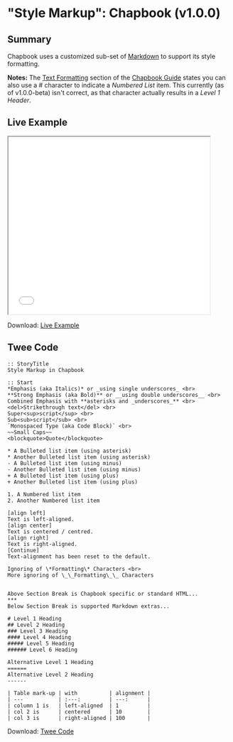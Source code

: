 # "Style Markup": Chapbook (v1.0.0)

## Summary

Chapbook uses a customized sub-set of [Markdown](https://guides.github.com/features/mastering-markdown/) to support its style formatting.

<div class="alertbox information">
<strong>Notes:</strong> The <a href="https://klembot.github.io/chapbook/guide/text-and-links/text-formatting.html">Text Formatting</a> section of the <a href="https://klembot.github.io/chapbook/guide/">Chapbook Guide</a> states you can also use a &#35; character to indicate a <em>Numbered List</em> item. This currently (as of v1.0.0-beta) isn't correct, as that character actually results in a <em>Level 1 Header</em>.
</div>

## Live Example

<section>
<iframe src="chapbook_markup_example.html" height=400 width=90%></iframe>

Download: <a href="chapbook_markup_example.html" target="_blank">Live Example</a>
</section>

## Twee Code

```
:: StoryTitle
Style Markup in Chapbook

:: Start
*Emphasis (aka Italics)* or _using single underscores_ <br>
**Strong Emphasis (aka Bold)** or __using double underscores__ <br>
Combined Emphasis with **asterisks and _underscores_** <br>
<del>Strikethrough text</del> <br>
Super<sup>script</sup> <br>
Sub<sub>script</sub> <br>
`Monospaced Type (aka Code Block)` <br>
~~Small Caps~~
<blockquote>Quote</blockquote>

* A Bulleted list item (using asterisk)
* Another Bulleted list item (using asterisk)
- A Bulleted list item (using minus)
- Another Bulleted list item (using minus)
+ A Bulleted list item (using plus)
+ Another Bulleted list item (using plus)

1. A Numbered list item
2. Another Numbered list item

[align left]
Text is left-aligned.
[align center]
Text is centered / centred.
[align right]
Text is right-aligned.
[Continue]
Text-alignment has been reset to the default.

Ignoring of \*Formatting\* Characters <br>
More ignoring of \_\_Formatting\_\_ Characters


Above Section Break is Chapbook specific or standard HTML...
***
Below Section Break is supported Markdown extras...

# Level 1 Heading
## Level 2 Heading
### Level 3 Heading
#### Level 4 Heading
##### Level 5 Heading
###### Level 6 Heading

Alternative Level 1 Heading
======
Alternative Level 2 Heading
------

| Table mark-up	| with			| alignment	|
| ---			| :---:			| ---:		|
| column 1 is	| left-aligned	| 1			|
| col 2 is		| centered      | 10		|
| col 3 is		| right-aligned	| 100		|

```

Download: <a href="chapbook_markup_twee.txt" target="_blank">Twee Code</a>

